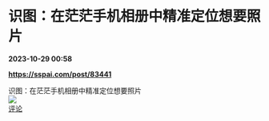 # 识图：在茫茫手机相册中精准定位想要照片

**2023-10-29 00:58**

**https://sspai.com/post/83441**

识图：在茫茫手机相册中精准定位想要照片  
![](https://img3.chouti.com/CHOUTI_231028_AD664D06E27E436BA46CE36E709666DE.jpg)  
[评论](https://m.chouti.com/link/40431579)